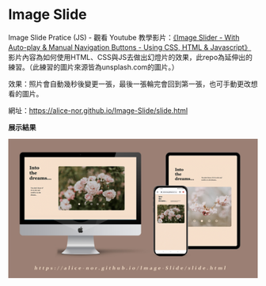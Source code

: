 # Image Slide
 Image Slide Pratice (JS) - 觀看 Youtube 教學影片：[《Image Slider - With Auto-play & Manual Navigation Buttons - Using CSS, HTML & Javascript》](https://www.youtube.com/watch?v=0wvrlOyGlq0) 影片內容為如何使用HTML、CSS與JS去做出幻燈片的效果，此repo為延伸出的練習。（此練習的圖片來源皆為unsplash.com的圖片。）
 
 效果：照片會自動幾秒後變更一張，最後一張輪完會回到第一張，也可手動更改想看的圖片。
 
 網址：https://alice-nor.github.io/Image-Slide/slide.html
 
 
 **展示結果** 
 
 ![image](https://github.com/Alice-nor/Image-Slide/blob/main/repoImage.jpg)
